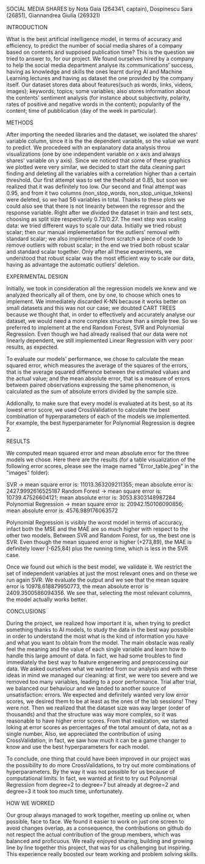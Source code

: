 SOCIAL MEDIA SHARES
by Nota Gaia (264341, captain), Dospinescu Sara (26851), Giannandrea Giulia (269321)

INTRODUCTION

What is the best artificial intelligence model, in terms of accuracy and efficiency, to predict the number of social media shares of a company based on contents and supposed publication time? 
This is the question we tried to answer to,  for our project. 
We found ourselves hired by a company to help the social media department analyse its communications’ success, having as knowledge and skills the ones learnt during AI and Machine Learning lectures and having as dataset the one provided by the company itself.
Our dataset stores data about features(such as words, links, videos, images); keywords; topics; some variables; also stores information about the contents' sentiment analysis (for instance about subjectivity, polarity, rates of positive and negative words in the content); popularity of the content; time of pubblication (day of the week in particular).

METHODS

After importing the needed libraries and the dataset, we isolated the shares' variable column, since it is the the dependent variable, so the value we want to predict. 
We procedeed with an explanatory data analysis throu visualizations (one by one independent variable on x axis and always shares' variable on y axis). Since we noticed that some of these graphics we plotted were very similar, we decided to start the data cleaning part finding and deleting all the variables with a correlation higher than a certain threshold. Our first attempt was to set the theshold at 0.85, but soon we realized that it was definitely too low. Our second and final attempt was 0.95, and from it two columns (non_stop_words, non_stop_unique_tokens) were deleted, so we had 56 variables in total. Thanks to these plots we could also see that there is not linearity between the regressor and the response variable.
Right after we divided the dataset in train and test sets, choosing as split size respectively 0.73/0.27.
The next step was scaling data: we tried different ways to scale our data. 
Initially we tried robust scalar; then our manual implementation for the outliers' removal with standard scalar; we also implemented from scratch a piece of code to remove outliers with robust scalar; in the end we tried both robust scalar and standard scalar together. Only after all these experiments, we understood that robust scalar was the most efficient way to scale our data, having as advantage the automatic outliers' deletion.

EXPERIMENTAL DESIGN

Initially, we took in consideration all the regression models we knew and we analyzed theorically all of them, one by one, to choose which ones to implement.
We immediately discarded K-NN because it works better on small datasets and this was not our case; we doubted CART TREES because we thought that, in order to effectively and accurately analyse our dataset, we would need a more complex structure than a simple tree. So we preferred to implement at the end Random Forest, SVR and Polynomial Regression.
Even though we had already realised that our data were not linearly dependent, we still implemented Linear Regression with very poor results, as expected. 

To evaluate our models' performance, we chose to calculate the mean squared error, which measures the average of the squares of the errors, that is the average squared difference between the estimated values and the actual value; and the mean absolute error, that is a measure of errors between paired observations expressing the same phenomenon, is calculated as the sum of absolute errors divided by the sample size.

Addionally, to make sure that every model is evaluated at its best, so at its lowest error score, we used CrossValidation to calculate the best combination of hyperparameters of each of the models we implemented. 
For example, the best hyperparameter for Polynomial Regression is degree 2.

RESULTS

We computed mean squared error and mean absolute error for the three models we chose. Here there are the results (for a table visualization of the following error scores, please see the image named "Error_table.jpeg" in the "images" folder):

SVR -> mean square error is: 11013.363209211355; mean absolute error is: 2427.9992616525187
Random Forest -> mean square error is: 10739.47526604121; mean absolute error is: 3053.8303148987284
Polynomial Regression -> mean square error is: 20942.150106090856; mean absolute error is: 4576.989176063572

Polynomial Regression is visibly the worst model in terms of accuracy, infact both the MSE and the MAE are so much higher with respect to the other two models.
Between SVR and Random Forest, for us, the best one is SVR. Even though the mean squared error is higher (+273,89), the MAE is definitely lower (-625,84) plus the running time, which is less in the SVR case.

Once we found out which is the best model, we validate it. We restrict the set of independent variables at just the most relevant ones and on these we run again SVR. We evaluate the output and we see that the mean square error is  10978.618879950773, the mean absolute error is  2409.3500586094356. We see that, selecting the most relevant columns, the model actually works better. 

CONCLUSIONS

During the project, we realized how important it is, when trying to predict something thanks to AI models, to study the data in the best way possibile in order to understand the most what is the kind of information you have and what you want to obtain from the model. The main obstacle was really feel the meaning and the value of each single variable and learn how to handle this large amount of data. In fact, we had some troubles to find immediately the best way to feature engeneering and preprocessing our data. We asked ourselves what we wanted from our analysis and with these ideas in mind we managed our cleaning: at first, we were too severe and we removed too many variables, leading to a poor performance. Trial after trial, we balanced our behaviour and we landed to another source of unsatisfaction: errors.
We expected and definitely wanted very low error scores, we desired them to be at least as the ones of the lab sessions! They were not. Then we realized that the dataset size was way larger (order of thousands) and that the structure was way more complex, so it was reasonable to have higher error scores. From that realization, we started loking at error scores as percentages of the total amount of data, not as a single number.
Also, we appreciated the contribution of using CrossValidation, in fact, we saw how much it can be a game changer to know and use the best hyperparameters for each model. 

To conclude, one thing that could have been improved in our project was the possibility to do more CrossValidations, to try out more combinations of hyperparameters. By the way it was not possible for us because of computational limits. In fact, we wanted at first to try out Polynomial Regression from degree=2 to degree=7 but already at degree=2 and degree=3 it took too much time, unfortunately.

HOW WE WORKED

Our group always managed to work together, meeting up online or, when possible, face to face. 
We found it easier to work on just one screen to avoid changes overlap, as a consequence, the contributions on github do not respect the actual contribution of the group members, which was balanced and proficuous.
We really enjoyed sharing, building and growing line by line together this project, that was for us challenging but inspiring. This experience really boosted our team working and problem solving skills.
